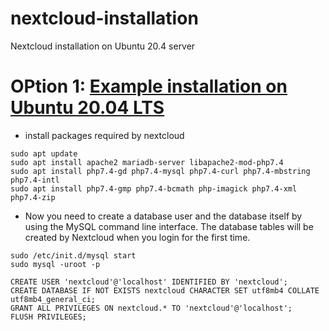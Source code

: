 # nextcloud-installation
Nextcloud installation on Ubuntu 20.4 server

# OPtion 1: [Example installation on Ubuntu 20.04 LTS](https://docs.nextcloud.com/server/20/admin_manual/installation/example_ubuntu.html/)
- install packages required by nextcloud
```
sudo apt update
sudo apt install apache2 mariadb-server libapache2-mod-php7.4
sudo apt install php7.4-gd php7.4-mysql php7.4-curl php7.4-mbstring php7.4-intl
sudo apt install php7.4-gmp php7.4-bcmath php-imagick php7.4-xml php7.4-zip
```
- Now you need to create a database user and the database itself by using the MySQL command line interface. The database tables will be created by Nextcloud when you login for the first time.
```
sudo /etc/init.d/mysql start
sudo mysql -uroot -p
```
```
CREATE USER 'nextcloud'@'localhost' IDENTIFIED BY 'nextcloud';
CREATE DATABASE IF NOT EXISTS nextcloud CHARACTER SET utf8mb4 COLLATE utf8mb4_general_ci;
GRANT ALL PRIVILEGES ON nextcloud.* TO 'nextcloud'@'localhost';
FLUSH PRIVILEGES;
```




